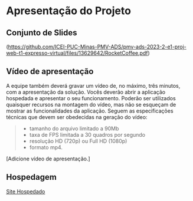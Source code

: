 # Apresentação do Projeto

## Conjunto de Slides


(https://github.com/ICEI-PUC-Minas-PMV-ADS/pmv-ads-2023-2-e1-proj-web-t1-expresso-virtual/files/13629642/RocketCoffee.pdf)


 ## Vídeo de apresentação

A equipe também deverá gravar um vídeo de, no máximo, três minutos, com a apresentação da solução. Vocês deverão abrir a aplicação hospedada e apresentar o seu funcionamento.  Poderão ser utilizados quaisquer recursos na montagem do vídeo, mas não se esqueçam de mostrar as funcionalidades da aplicação. Seguem as especificações técnicas que devem ser obedecidas na geração do vídeo:

> - tamanho do arquivo limitado a 90Mb
> - taxa de FPS limitada a 30 quadros por segundo
> - resolução HD (720p) ou Full HD (1080p)
> - formato mp4.

[Adicione vídeo de apresentação.]

## Hospedagem

<a href="https://pmv-ads-2023-2-e1-proj-web-t1-expresso-virtual.vercel.app/index.html>01%3A420"> <ins>Site Hospedado</ins></a>
